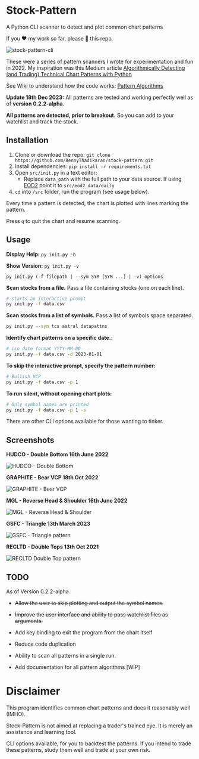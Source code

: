 # Stock-Pattern

A Python CLI scanner to detect and plot common chart patterns

If you :heart: my work so far, please :star2: this repo.

![stock-pattern-cli](https://res.cloudinary.com/doyu4uovr/image/upload/s--9HW6Yk6D--/c_scale,f_auto,w_700/v1702918851/stock-pattern/stock-pattern-cli_bzd7ze.png)

These were a series of pattern scanners I wrote for experimentation and fun in 2022. My inspiration was this Medium article [Algorithmically Detecting (and Trading) Technical Chart Patterns with Python](https://medium.com/automation-generation/algorithmically-detecting-and-trading-technical-chart-patterns-with-python-c577b3a396ed)

See Wiki to understand how the code works: [Pattern Algorithms](https://github.com/BennyThadikaran/stock-pattern/wiki/Pattern-Algorithms)

**Update 18th Dec 2023:** All patterns are tested and working perfectly well as of **version 0.2.2-alpha**.

**All patterns are detected, prior to breakout.** So you can add to your watchlist and track the stock.

## Installation

1. Clone or download the repo: `git clone https://github.com/BennyThadikaran/stock-pattern.git`
2. Install dependencies: `pip install -r requirements.txt`
3. Open `src/init.py` in a text editor:
   - Replace `data_path` with the full path to your data source. If using [EOD2](https://github.com/BennyThadikaran/eod2) point it to `src/eod2_data/daily`
4. `cd` into `/src` folder, run the program (see usage below).

Every time a pattern is detected, the chart is plotted with lines marking the pattern.

Press `q` to quit the chart and resume scanning.

## Usage

**Display Help:** `py init.py -h`

**Show Version:** `py init.py -v`

`py init.py (-f filepath | --sym SYM [SYM ...] | -v) options`

**Scan stocks from a file.** Pass a file containing stocks (one on each line).

```bash
# starts an interactive prompt
py init.py -f data.csv
```

**Scan stocks from a list of symbols.** Pass a list of symbols space separated.

```bash
py init.py --sym tcs astral datapattns
```

**Identify chart patterns on a specific date.**:

```bash
# iso date format YYYY-MM-DD
py init.py -f data.csv -d 2023-01-01
```

**To skip the interactive prompt, specify the pattern number:**

```bash
# Bullish VCP
py init.py -f data.csv -p 1
```

**To run silent, without opening chart plots:**

```bash
# Only symbol names are printed
py init.py -f data.csv -p 1 -s
```

There are other CLI options available for those wanting to tinker.

## Screenshots
**HUDCO - Double Bottom 16th June 2022**

![HUDCO - Double Bottom](https://res.cloudinary.com/doyu4uovr/image/upload/s--nQ10RsSG--/c_scale,f_auto,w_700/v1702918851/stock-pattern/hudco-double-bottom_dtcvwj.png)

**GRAPHITE - Bear VCP 18th Oct 2022**

![GRAPHITE - Bear VCP](https://res.cloudinary.com/doyu4uovr/image/upload/s--LLToQmNv--/c_scale,f_auto,w_700/v1702918851/stock-pattern/graphite-bear-vcp_yi7cmv.png)

**MGL - Reverse Head & Shoulder 16th June 2022**

![MGL - Reverse Head & Shoulder](https://res.cloudinary.com/doyu4uovr/image/upload/s--RsyvqU2E--/c_scale,f_auto,w_700/v1702918852/stock-pattern/mgl-reverse-hns_pwkmel.png)

**GSFC - Triangle 13th March 2023**

![GSFC - Triangle pattern](https://res.cloudinary.com/doyu4uovr/image/upload/s--oiNVrg8u--/c_scale,f_auto,w_700/v1702918851/stock-pattern/gsfc-triangle_j32yi3.png)

**RECLTD - Double Tops 13th Oct 2021**

![RECLTD Double Top pattern](https://res.cloudinary.com/doyu4uovr/image/upload/s--lFTiRydt--/c_scale,f_auto,w_700/v1702918852/stock-pattern/recltd-double-top_accoad.png)

## TODO

As of Version 0.2.2-alpha

- ~~Allow the user to skip plotting and output the symbol names.~~
- ~~Improve the user interface and ability to pass watchlist files as arguments.~~

- Add key binding to exit the program from the chart itself
- Reduce code duplication
- Ability to scan all patterns in a single run.
- Add documentation for all pattern algorithms [WIP]

# Disclaimer

This program identifies common chart patterns and does it reasonably well (IMHO).

Stock-Pattern is not aimed at replacing a trader's trained eye. It is merely an assistance and learning tool.

CLI options available, for you to backtest the patterns. If you intend to trade these patterns, study them well and trade at your own risk.
